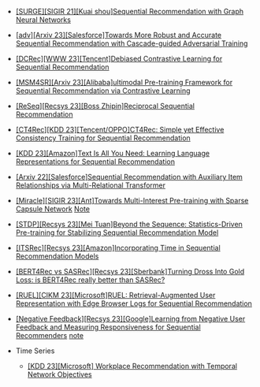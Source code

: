 - [[SURGE][SIGIR 21][Kuai shou]Sequential Recommendation with Graph Neural Networks](https://arxiv.org/abs/2106.14226)
- [[adv][Arxiv 23][Salesforce]Towards More Robust and Accurate Sequential Recommendation with Cascade-guided Adversarial Training](https://arxiv.org/abs/2304.05492)
- [[DCRec][WWW 23][Tencent]Debiased Contrastive Learning for Sequential Recommendation](https://arxiv.org/abs/2303.11780)
- [[MSM4SR][Arxiv 23][Alibaba]ultimodal Pre-training Framework for Sequential Recommendation via Contrastive Learning](https://arxiv.org/abs/2303.11879)
- [[ReSeq][Recsys 23][Boss Zhipin]Reciprocal Sequential Recommendation](https://arxiv.org/abs/2306.14712)
- [[CT4Rec][KDD 23][Tencent/OPPO]CT4Rec: Simple yet Effective Consistency Training for Sequential Recommendation](https://www.youtube.com/watch?v=pX3aQRqDgy8)
- [[KDD 23][Amazon]Text Is All You Need: Learning Language Representations for Sequential Recommendation](https://arxiv.org/abs/2305.13731)
- [[Arxiv 22][Salesforce]Sequential Recommendation with Auxiliary Item Relationships via Multi-Relational Transformer](https://arxiv.org/abs/2210.13572)
- [[Miracle][SIGIR 23][Ant]Towards Multi-Interest Pre-training with Sparse Capsule Network](https://dl.acm.org/doi/10.1145/3539618.3591778) [Note](https://mp.weixin.qq.com/s/EDpTxTj84XwPXTNsXCi24A)
- [[STDP][Recsys 23][Mei Tuan]Beyond the Sequence: Statistics-Driven Pre-training for Stabilizing Sequential Recommendation Model](https://dl.acm.org/doi/pdf/10.1145/3604915.3608821)
- [[ITSRec][Recsys 23][Amazon]Incorporating Time in Sequential Recommendation Models](https://dl.acm.org/doi/pdf/10.1145/3604915.3608830)
- [[BERT4Rec vs SASRec][Recsys 23][Sberbank]Turning Dross Into Gold Loss: is BERT4Rec really better than
SASRec?](https://dl.acm.org/doi/pdf/10.1145/3604915.3610644)
- [[RUEL][CIKM 23][Microsoft]RUEL: Retrieval-Augmented User Representation with Edge Browser Logs for Sequential Recommendation](https://arxiv.org/pdf/2309.10469.pdf)
- [[Negative Feedback][Recsys 23][Google]Learning from Negative User Feedback and Measuring Responsiveness for Sequential Recommenders](https://arxiv.org/abs/2308.12256) [note](https://mp.weixin.qq.com/s/5ey25PbhOFROSN0fhGcxXQ)
  

- Time Series
  - [[KDD 23][Microsoft] Workplace Recommendation with Temporal Network Objectives](https://www.youtube.com/watch?v=5OWlKb81NlE)
